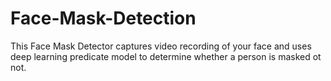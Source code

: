 # Face-Mask-Detection
This  Face Mask Detector captures video recording  of your face and uses deep learning predicate model to determine  whether  a person  is masked ot not.
